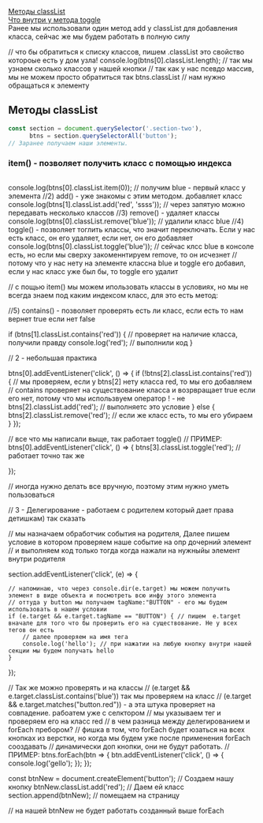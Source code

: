 [Методы classList]()<br>
[Что внутри у метода toggle]()<br>
Ранее мы использовали один метод add у classList для добавления класса, сейчас же мы будем работать в полную силу


// что бы обратиться к списку классов, пишем .classList это свойство котороые есть у дом узла!
console.log(btns[0].classList.length); // так мы узнаем сколько классов у нашей кнопки
// так как у нас псевдо массив, мы не можем просто обратиться так btns.classList
// нам нужно обращаться к элементу
## Методы classList ##
```javaScript
const section = document.querySelector('.section-two'),
      btns = section.querySelectorAll('button');
// Заранее получаем наши элементы.
```

### item() - позволяет получить класс с помощью индекса<br>
```javaScript

```
console.log(btns[0].classList.item(0)); //  получим blue - первый класс у элемента
//2) add() - уже знакомы с этим методом. добавляет класс
console.log(btns[1].classList.add('red', 'ssss')); // через запятую можно передавать несколько классов
//3) remove() - удаляет классы
console.log(btns[0].classList.remove('blue')); // удалили класс blue
//4) toggle() -  позволяет тоглить классы, что значит переключать. Если у нас есть класс, он его удаляет, если нет, он его добавляет
console.log(btns[0].classList.toggle('blue')); // сейчас клсс blue в консоле есть, но если мы сверху закоменнтируем remove, то он исчезнет
// потому что у нас нету на элементе классна blue и toggle его добавил, если у нас класс уже был бы, то toggle его удалит

// с пощью item() мы можем ипользовать классы в условиях, но мы не всегда знаем под каким индексом класс, для это есть метод:

//5) contains() - позволяет проверять есть ли класс, если есть то нам вернет true если нет false

if (btns[1].classList.contains('red')) { // проверяет на наличие класса, получили правду 
    console.log('red'); // выполнили код
}



//                                                    2 - небольшая практика


btns[0].addEventListener('click', () => {
    if (!btns[2].classList.contains('red')) { // мы проверяем, если у btns[2] нету класса red, то мы его добавляем
        // contains проверяет на существование класса и возрвращает true если его нет, потому что мы использвуем оператор ! - не
        btns[2].classList.add('red'); // выполняетс это условие
    } else {
        btns[2].classList.remove('red'); // если же класс есть, то мы его убираем
    }
});

// все что мы написали выще, так работает toggle() 
// ПРИМЕР:
btns[0].addEventListener('click', () => {
    btns[3].classList.toggle('red'); // работает точно так же


});

// иногда нужно делать все вручную, поэтому этим нужно уметь пользоваться


//                                                        3 - Делегирование - работаем с родителем который дает права детишкам) так сказать



// мы назначаем обработчик события на родителя, Далее пишем условие в котором проверяем наше событие на опр дочерний элемент
// и выполняем код только тогда когда нажали на нужныйы элемент внутри родителя

section.addEventListener('click', (e) => {

    // напоминаю, что через console.dir(e.target) мы можем получить элемент в виде объекта и посмотреть всю инфу этого элемента
    // оттуда у button мы получаем tagName:"BUTTON" - его мы будем использовать в нашем условии
    if (e.target && e.target.tagName == "BUTTON") { // пишем  e.target вначале для того что бы проверить его на существование. Не у всех тегов он есть
        // далее проверяем на имя тега 
        console.log('hello'); // при нажатии на любую кнопку внутри нашей секции мы будем получать hello
    }
});

// Так же можно проверять и на классы 
// (e.target && e.target.classList.contains('blue')) так мы проверяем на класс
// (e.target && e.target.matches("button.red")) - а эта штука проверяет на совпадение. рабоатем уже с селктором
// мы указываем тег и проверяем его на класс red
// в чем разница между делегированием и forEach пребором? 
// фишка в том, что forEach будет юзаться на всех кнопках из верстки, но когда мы будем уже после применения forEach сооздавать
// динамически доп кнопки, они не будут работать.
// ПРИМЕР:
btns.forEach(btn => {
    btn.addEventListener('click', () => {
        console.log('gello');
    });
});

const btnNew = document.createElement('button'); // Создаем нашу кнопку
btnNew.classList.add('red'); // Даем ей класс
section.append(btnNew); // помещаем на страницу

// на нашей btnNew не будет работать созданный выше forEach

